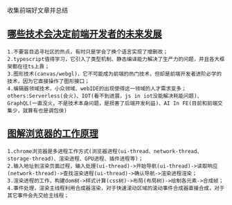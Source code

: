 收集前端好文章并总结

## [哪些技术会决定前端开发者的未来发展](https://mp.weixin.qq.com/s/BOtrzkQbGMC5EQces-cD0w)
    1.不要盲目追寻社区的热点，有时只是学会了换个语言实现了增删改；
    2.typescript值得学习，它引入了类型机制、静态编译能力解决了生产力的问题，并且各大框架都在往ts上靠；
    3.图形技术(canvas/webgl)，它不可能成为前端的热门技术，但却是前端开发者进阶必学的技术，因为它直接操作了图形接口；
    4.编辑器领域技术，小众领域、webIDE的出现使得这一领域的人才需求变多；
    others:Serverless(会火)、IOT(看不到进展，js in iot没能解决耗能问题)、GraphQL(一直没火，不是技术本身问题，是损害了后端开发利益)、AI In FE(目前和前端交集少，就算有也是调包侠)

## [图解浏览器的工作原理](https://mp.weixin.qq.com/s/X4yAFZBNLwaDUFYaR0Cn5g)
    1.chrome浏览器是多进程工作方式(浏览器进程(ui-thread、network-thread、storage-thread)、渲染进程、GPU进程、插件进程等)；
    2.输入地址到渲染页面过程，输入处理(ui-thread)->开始导航(ui-thread)->读取响应(network-thread)->查找渲染进程(ui-thread)->确认导航->渲染进程渲染；
    3.渲染进程的工作，构建dom树->样式计算(css树)->布局(布局树)->绘制各元素->合成帧；
    4.事件处理，渲染主线程利用合成器渲染，对于快速滚动区域的滚动事件合成器直接合成，对于其它事件会先交给主线程；
